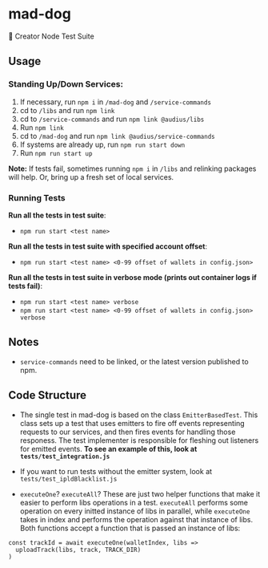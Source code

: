 # mad-dog
🐶 Creator Node Test Suite

## Usage
### Standing Up/Down Services:
1. If necessary, run `npm i` in `/mad-dog` and `/service-commands`
2. cd to `/libs` and run `npm link`
3. cd to `/service-commands` and run `npm link @audius/libs`
4. Run `npm link`
5. cd to `/mad-dog` and run `npm link @audius/service-commands`
6. If systems are already up, run `npm run start down`
7. Run `npm run start up`

**Note:** If tests fail, sometimes running `npm i` in `/libs` and relinking packages will help. Or, bring up a fresh set of local services.

### Running Tests
**Run all the tests in test suite**: 
- `npm run start <test name>`

**Run all the tests in test suite with specified account offset**: 
- `npm run start <test name> <0-99 offset of wallets in config.json>`

**Run all the tests in test suite in verbose mode (prints out container logs if tests fail)**: 
- `npm run start <test name> verbose` 
- `npm run start <test name> <0-99 offset of wallets in config.json> verbose` 

## Notes
- `service-commands` need to be linked, or the latest version published to npm.

## Code Structure
- The single test in mad-dog is based on the class `EmitterBasedTest`. This class
sets up a test that uses emitters to fire off events representing requests to our services, and then fires events for handling those responess. The test implementer is responsible for fleshing out listeners for emitted events. **To see an example of this, look at `tests/test_integration.js`**

- If you want to run tests without the emitter system, look at `tests/test_ipldBlacklist.js`

- `executeOne`? `executeAll`? These are just two helper functions that make it easier to perform libs operations in a test. `executeAll` performs some operation on every initted instance of libs in parallel, while `executeOne` takes in index and performs the operation against that instance of libs. Both functions accept a function that is passed an instance of libs:
```
const trackId = await executeOne(walletIndex, libs =>
  uploadTrack(libs, track, TRACK_DIR)
)
```
